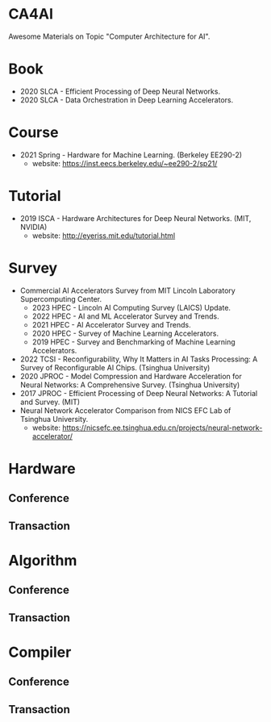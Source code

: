 # CA4AI
Awesome Materials on Topic "Computer Architecture for AI".

# Book
- 2020 SLCA - Efficient Processing of Deep Neural Networks.
- 2020 SLCA - Data Orchestration in Deep Learning Accelerators.

# Course
- 2021 Spring - Hardware for Machine Learning. (Berkeley EE290-2)
  - website: https://inst.eecs.berkeley.edu/~ee290-2/sp21/

# Tutorial
- 2019 ISCA - Hardware Architectures for Deep Neural Networks. (MIT, NVIDIA)
  - website: http://eyeriss.mit.edu/tutorial.html

# Survey
- Commercial AI Accelerators Survey from MIT Lincoln Laboratory Supercomputing Center.
  - 2023 HPEC - Lincoln AI Computing Survey (LAICS) Update.
  - 2022 HPEC - AI and ML Accelerator Survey and Trends.
  - 2021 HPEC - AI Accelerator Survey and Trends.
  - 2020 HPEC - Survey of Machine Learning Accelerators.
  - 2019 HPEC - Survey and Benchmarking of Machine Learning Accelerators.
- 2022 TCSI - Reconfigurability, Why It Matters in AI Tasks Processing: A Survey of Reconfigurable AI Chips. (Tsinghua University)
- 2020 JPROC - Model Compression and Hardware Acceleration for Neural Networks: A Comprehensive Survey. (Tsinghua University)
- 2017 JPROC - Efficient Processing of Deep Neural Networks: A Tutorial and Survey. (MIT)
- Neural Network Accelerator Comparison from NICS EFC Lab of Tsinghua University.
  - website: https://nicsefc.ee.tsinghua.edu.cn/projects/neural-network-accelerator/

# Hardware
## Conference

## Transaction

# Algorithm
## Conference

## Transaction

# Compiler
## Conference

## Transaction
